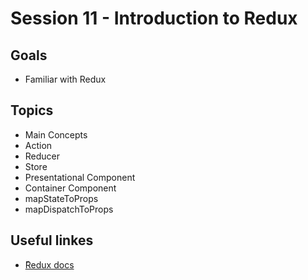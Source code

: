 # Session 11 - Introduction to Redux
## Goals
* Familiar with Redux

## Topics
  * Main Concepts
  * Action
  * Reducer
  * Store
  * Presentational Component
  * Container Component
  * mapStateToProps
  * mapDispatchToProps


## Useful linkes
- [ًRedux docs](https://redux.js.org/introduction/getting-started)